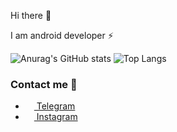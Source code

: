 Hi there 👋

I am android developer ⚡

![Anurag's GitHub stats](https://github-readme-stats.vercel.app/api?username=sliderzxc&show_icons=true&theme=radical)
![Top Langs](https://github-readme-stats.vercel.app/api/top-langs/?username=sliderzxc&theme=radical&layout=compact&langs_count=6)


### Contact me 🔗

- <a href="https://t.me/sliderzxc"><img src="https://upload.wikimedia.org/wikipedia/commons/thumb/8/82/Telegram_logo.svg/768px-Telegram_logo.svg.png" width=14 height=14 /> Telegram</a>
- <a href="https://instagram.com/sliderzxc?igshid=YmMyMTA2M2Y="><img src="https://upload.wikimedia.org/wikipedia/commons/a/a5/Instagram_icon.png" width=14 height=14 /> Instagram</a>
